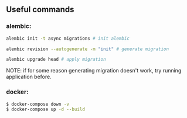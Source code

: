 ## Useful commands
### alembic:
```bash
alembic init -t async migrations # init alembic

alembic revision --autogenerate -m "init" # generate migration

alembic upgrade head # apply migration
```
NOTE: if for some reason generating migration doesn't work, try running application before.

### docker:
```bash
$ docker-compose down -v
$ docker-compose up -d --build
```
